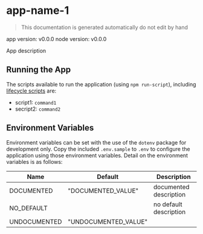 # app-name-1

> This documentation is generated automatically do not edit by hand

app version: v0.0.0
node version: v0.0.0

App description

## Running the App

The scripts available to run the application (using `npm run-script`),
including [lifecycle scripts](https://docs.npmjs.com/misc/scripts) are:

  - script1: `command1`
  - secript2: `command2`

## Environment Variables

Environment variables can be set with the use of the `dotenv` package for development only.
Copy the included `.env.sample` to `.env` to configure the application using those environment variables.
Detail on the environment variables is as follows:

| Name | Default | Description |
| - | - | - |
| DOCUMENTED | "DOCUMENTED_VALUE" | documented description |
| NO_DEFAULT | | no default description |
| UNDOCUMENTED | "UNDOCUMENTED_VALUE" | |
